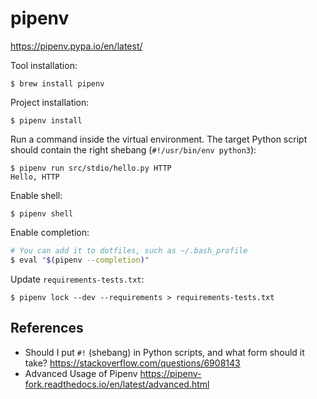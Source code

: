 # pipenv

<https://pipenv.pypa.io/en/latest/>

Tool installation:

```
$ brew install pipenv
```

Project installation:

```
$ pipenv install
```

Run a command inside the virtual environment. The target Python script should
contain the right shebang (`#!/usr/bin/env python3`):

```
$ pipenv run src/stdio/hello.py HTTP
Hello, HTTP
```

Enable shell:

```
$ pipenv shell
```

Enable completion:

```sh
# You can add it to dotfiles, such as ~/.bash_profile
$ eval "$(pipenv --completion)"
```

Update `requirements-tests.txt`:

```
$ pipenv lock --dev --requirements > requirements-tests.txt
```

## References

- Should I put `#!` (shebang) in Python scripts, and what form should it take?
  <https://stackoverflow.com/questions/6908143>
- Advanced Usage of Pipenv
  <https://pipenv-fork.readthedocs.io/en/latest/advanced.html>
